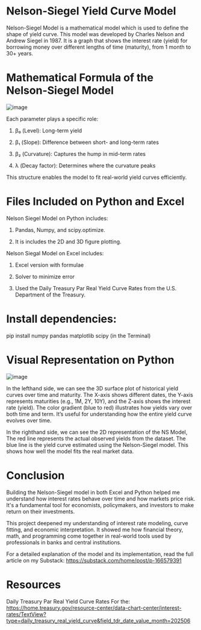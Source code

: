 # Nelson-Siegel Yield Curve Model


Nelson-Siegel Model is a mathematical model which is used to define the shape of yield curve. This model was developed by Charles Nelson and Andrew Siegel in 1987. It is a graph that shows the interest rate (yield) for borrowing money over different lengths of time (maturity), from 1 month to 30+ years. 

# Mathematical Formula of the Nelson-Siegel Model


![image](https://github.com/user-attachments/assets/4237a5a4-5b18-4e9f-b44e-359be2a53d53)


Each parameter plays a specific role:

1. β₀ (Level): Long-term yield

2. β₁ (Slope): Difference between short- and long-term rates

3. β₂ (Curvature): Captures the hump in mid-term rates

4. λ (Decay factor): Determines where the curvature peaks

This structure enables the model to fit real-world yield curves efficiently.

# Files Included on Python and Excel

Nelson Siegel Model on Python includes: 

1. Pandas, Numpy, and scipy.optimize. 

2. It is includes the 2D and 3D figure plotting.

Nelson Siegal Model on Excel includes: 

1. Excel version with formulae

2. Solver to minimize error

3. Used the Daily Treasury Par Real Yield Curve Rates from the U.S. Department of the Treasury.

# Install dependencies:

pip install numpy pandas matplotlib scipy (in the Terminal)

# Visual Representation on Python 

![image](https://github.com/user-attachments/assets/1a1b3212-e9fd-4699-aa08-77137df2d63a)


In the lefthand side, we can see the 3D surface plot of historical yield curves over time and maturity.
The X-axis shows different dates, the Y-axis represents maturities (e.g., 1M, 2Y, 10Y), and the Z-axis shows the interest rate (yield).
The color gradient (blue to red) illustrates how yields vary over both time and term. It’s useful for understanding how the entire yield curve evolves over time.

In the righthand side, we can see the 2D representation of the NS Model, The red line represents the actual observed yields from the dataset.
The blue line is the yield curve estimated using the Nelson-Siegel model. This shows how well the model fits the real market data.

# Conclusion

Building the Nelson-Siegel model in both Excel and Python helped me understand how interest rates behave over time and how markets price risk. It's a fundamental tool for economists, policymakers, and investors to make return on their investments.

This project deepened my understanding of interest rate modeling, curve fitting, and economic interpretation. It showed me how financial theory, math, and programming come together in real-world tools used by professionals in banks and central institutions.

For a detailed explanation of the model and its implementation, read the full article on my Substack: 
https://substack.com/home/post/p-166579391

# Resources

Daily Treasury Par Real Yield Curve Rates For the: https://home.treasury.gov/resource-center/data-chart-center/interest-rates/TextView?type=daily_treasury_real_yield_curve&field_tdr_date_value_month=202506









